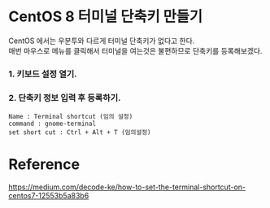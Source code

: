# CentOS 8 터미널 단축키 만들기

CentOS 에서는 우분투와 다르게 터미널 단축키가 없다고 한다.  
매번 마우스로 메뉴를 클릭해서 터미널을 여는것은 불편하므로 단축키를 등록해보겠다.  

### 1. 키보드 설정 열기.
### 2. 단축키 정보 입력 후 등록하기.
```
Name : Terminal shortcut (임의 설정)
command : gnome-terminal
set short cut : Ctrl + Alt + T (임의설정)
```


# Reference
https://medium.com/decode-ke/how-to-set-the-terminal-shortcut-on-centos7-12553b5a83b6